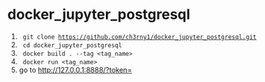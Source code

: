 # docker_jupyter_postgresql

1. <code> git clone https://github.com/ch3rny1/docker_jupyter_postgresql.git </code>
2. <code> cd docker_jupyter_postgresql </code>
3. <code> docker build . --tag <tag_name> </code>
4. <code> docker run <tag_name> </code>
5. go to http://127.0.0.1:8888/?token=<created token>
